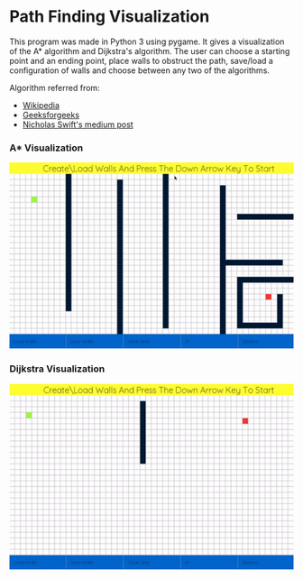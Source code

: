 # Path Finding Visualization
This program was made in Python 3 using pygame. It gives a visualization of the A* algorithm and Dijkstra's algorithm. The user can choose a starting point and an ending point, place walls to obstruct the path, save/load a configuration of walls and choose between any two of the algorithms.

Algorithm referred from:
- [Wikipedia](https://en.wikipedia.org/wiki/A*_search_algorithm)
- [Geeksforgeeks](https://www.geeksforgeeks.org/a-search-algorithm/)
- [Nicholas Swift's medium post](https://medium.com/@nicholas.w.swift/easy-a-star-pathfinding-7e6689c7f7b2)

### A* Visualization
![astar](media/astar.gif)

### Dijkstra Visualization
![dijkstra](media/dijkstra.gif)
